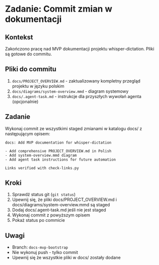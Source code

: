 # Zadanie: Commit zmian w dokumentacji

## Kontekst
Zakończono pracę nad MVP dokumentacji projektu whisper-dictation. Pliki są gotowe do commitu.

## Pliki do commitu
1. `docs/PROJECT_OVERVIEW.md` - zaktualizowany kompletny przegląd projektu w języku polskim
2. `docs/diagrams/system-overview.mmd` - diagram systemowy
3. `docs/.agent-task.md` - instrukcje dla przyszłych wywołań agenta (opcjonalnie)

## Zadanie
Wykonaj commit ze wszystkimi staged zmianami w katalogu docs/ z następującym opisem:

```
docs: Add MVP documentation for whisper-dictation

- Add comprehensive PROJECT_OVERVIEW.md in Polish
- Add system-overview.mmd diagram
- Add agent task instructions for future automation

Links verified with check-links.py
```

## Kroki
1. Sprawdź status git (`git status`)
2. Upewnij się, że pliki docs/PROJECT_OVERVIEW.md i docs/diagrams/system-overview.mmd są staged
3. Dodaj docs/.agent-task.md jeśli nie jest staged
4. Wykonaj commit z powyższym opisem
5. Pokaż status po commicie

## Uwagi
- Branch: `docs-mvp-bootstrap`
- Nie wykonuj push - tylko commit
- Upewnij się że wszystkie pliki w docs/ zostały dodane
